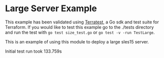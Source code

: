# Large Server Example

This example has been validated using [Terratest](https://terratest.gruntwork.io/), a Go sdk and test suite for Terraform.
If you would like to test this example go to the ./tests directory and run the test with `go test size_test.go` or `go test -v -run TestLarge`.

This is an example of using this module to deploy a large sles15 server.

Initial test run took 133.759s

